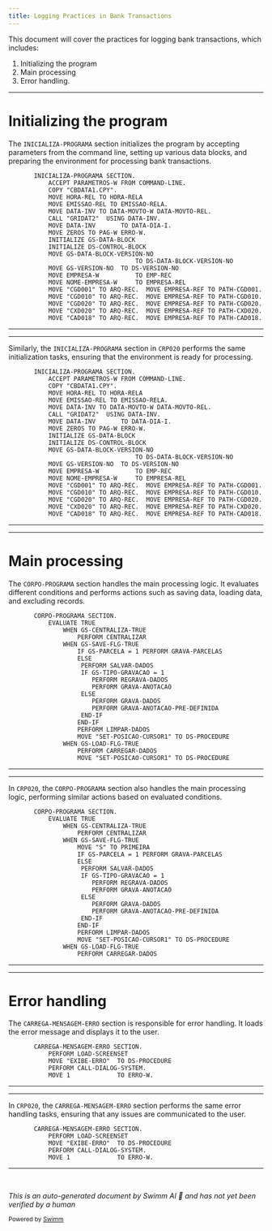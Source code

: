 ```yaml
---
title: Logging Practices in Bank Transactions
---
```

This document will cover the practices for logging bank transactions, which includes:

1. Initializing the program
2. Main processing
3. Error handling.

<SwmSnippet path="/src/oep/oep030.cbl" line="266">

---

# Initializing the program

The <SwmToken path="src/oep/oep030.cbl" pos="266:1:3" line-data="       INICIALIZA-PROGRAMA SECTION.">`INICIALIZA-PROGRAMA`</SwmToken> section initializes the program by accepting parameters from the command line, setting up various data blocks, and preparing the environment for processing bank transactions.

```cobol
       INICIALIZA-PROGRAMA SECTION.
           ACCEPT PARAMETROS-W FROM COMMAND-LINE.
           COPY "CBDATA1.CPY".
           MOVE HORA-REL TO HORA-RELA
           MOVE EMISSAO-REL TO EMISSAO-RELA.
           MOVE DATA-INV TO DATA-MOVTO-W DATA-MOVTO-REL.
           CALL "GRIDAT2"  USING DATA-INV.
           MOVE DATA-INV       TO DATA-DIA-I.
           MOVE ZEROS TO PAG-W ERRO-W.
           INITIALIZE GS-DATA-BLOCK
           INITIALIZE DS-CONTROL-BLOCK
           MOVE GS-DATA-BLOCK-VERSION-NO
                                   TO DS-DATA-BLOCK-VERSION-NO
           MOVE GS-VERSION-NO  TO DS-VERSION-NO
           MOVE EMPRESA-W          TO EMP-REC
           MOVE NOME-EMPRESA-W     TO EMPRESA-REL
           MOVE "CGD001" TO ARQ-REC.  MOVE EMPRESA-REF TO PATH-CGD001.
           MOVE "CGD010" TO ARQ-REC.  MOVE EMPRESA-REF TO PATH-CGD010.
           MOVE "CGD020" TO ARQ-REC.  MOVE EMPRESA-REF TO PATH-CGD020.
           MOVE "CXD020" TO ARQ-REC.  MOVE EMPRESA-REF TO PATH-CXD020.
           MOVE "CAD018" TO ARQ-REC.  MOVE EMPRESA-REF TO PATH-CAD018.
```

---

</SwmSnippet>

<SwmSnippet path="/src/crp/crp020.cbl" line="272">

---

Similarly, the <SwmToken path="src/crp/crp020.cbl" pos="272:1:3" line-data="       INICIALIZA-PROGRAMA SECTION.">`INICIALIZA-PROGRAMA`</SwmToken> section in <SwmToken path="src/oep/oep030.cbl" pos="680:4:4" line-data="                 MOVE &quot;CRP020&quot;    TO LOG3-PROGRAMA">`CRP020`</SwmToken> performs the same initialization tasks, ensuring that the environment is ready for processing.

```cobol
       INICIALIZA-PROGRAMA SECTION.
           ACCEPT PARAMETROS-W FROM COMMAND-LINE.
           COPY "CBDATA1.CPY".
           MOVE HORA-REL TO HORA-RELA
           MOVE EMISSAO-REL TO EMISSAO-RELA.
           MOVE DATA-INV TO DATA-MOVTO-W DATA-MOVTO-REL.
           CALL "GRIDAT2"  USING DATA-INV.
           MOVE DATA-INV       TO DATA-DIA-I.
           MOVE ZEROS TO PAG-W ERRO-W.
           INITIALIZE GS-DATA-BLOCK
           INITIALIZE DS-CONTROL-BLOCK
           MOVE GS-DATA-BLOCK-VERSION-NO
                                   TO DS-DATA-BLOCK-VERSION-NO
           MOVE GS-VERSION-NO  TO DS-VERSION-NO
           MOVE EMPRESA-W          TO EMP-REC
           MOVE NOME-EMPRESA-W     TO EMPRESA-REL
           MOVE "CGD001" TO ARQ-REC.  MOVE EMPRESA-REF TO PATH-CGD001.
           MOVE "CGD010" TO ARQ-REC.  MOVE EMPRESA-REF TO PATH-CGD010.
           MOVE "CGD020" TO ARQ-REC.  MOVE EMPRESA-REF TO PATH-CGD020.
           MOVE "CXD020" TO ARQ-REC.  MOVE EMPRESA-REF TO PATH-CXD020.
           MOVE "CAD018" TO ARQ-REC.  MOVE EMPRESA-REF TO PATH-CAD018.
```

---

</SwmSnippet>

<SwmSnippet path="/src/oep/oep030.cbl" line="395">

---

# Main processing

The <SwmToken path="src/oep/oep030.cbl" pos="395:1:3" line-data="       CORPO-PROGRAMA SECTION.">`CORPO-PROGRAMA`</SwmToken> section handles the main processing logic. It evaluates different conditions and performs actions such as saving data, loading data, and excluding records.

```cobol
       CORPO-PROGRAMA SECTION.
           EVALUATE TRUE
               WHEN GS-CENTRALIZA-TRUE
                   PERFORM CENTRALIZAR
               WHEN GS-SAVE-FLG-TRUE
                   IF GS-PARCELA = 1 PERFORM GRAVA-PARCELAS
                   ELSE
                    PERFORM SALVAR-DADOS
                    IF GS-TIPO-GRAVACAO = 1
                       PERFORM REGRAVA-DADOS
                       PERFORM GRAVA-ANOTACAO
                    ELSE
                       PERFORM GRAVA-DADOS
                       PERFORM GRAVA-ANOTACAO-PRE-DEFINIDA
                    END-IF
                   END-IF
                   PERFORM LIMPAR-DADOS
                   MOVE "SET-POSICAO-CURSOR1" TO DS-PROCEDURE
               WHEN GS-LOAD-FLG-TRUE
                   PERFORM CARREGAR-DADOS
                   MOVE "SET-POSICAO-CURSOR1" TO DS-PROCEDURE
```

---

</SwmSnippet>

<SwmSnippet path="/src/crp/crp020.cbl" line="401">

---

In <SwmToken path="src/oep/oep030.cbl" pos="680:4:4" line-data="                 MOVE &quot;CRP020&quot;    TO LOG3-PROGRAMA">`CRP020`</SwmToken>, the <SwmToken path="src/crp/crp020.cbl" pos="401:1:3" line-data="       CORPO-PROGRAMA SECTION.">`CORPO-PROGRAMA`</SwmToken> section also handles the main processing logic, performing similar actions based on evaluated conditions.

```cobol
       CORPO-PROGRAMA SECTION.
           EVALUATE TRUE
               WHEN GS-CENTRALIZA-TRUE
                   PERFORM CENTRALIZAR
               WHEN GS-SAVE-FLG-TRUE
                   MOVE "S" TO PRIMEIRA
                   IF GS-PARCELA = 1 PERFORM GRAVA-PARCELAS
                   ELSE
                    PERFORM SALVAR-DADOS
                    IF GS-TIPO-GRAVACAO = 1
                       PERFORM REGRAVA-DADOS
                       PERFORM GRAVA-ANOTACAO
                    ELSE
                       PERFORM GRAVA-DADOS
                       PERFORM GRAVA-ANOTACAO-PRE-DEFINIDA
                    END-IF
                   END-IF
                   PERFORM LIMPAR-DADOS
                   MOVE "SET-POSICAO-CURSOR1" TO DS-PROCEDURE
               WHEN GS-LOAD-FLG-TRUE
                   PERFORM CARREGAR-DADOS
```

---

</SwmSnippet>

<SwmSnippet path="/src/oep/oep030.cbl" line="889">

---

# Error handling

The <SwmToken path="src/oep/oep030.cbl" pos="889:1:5" line-data="       CARREGA-MENSAGEM-ERRO SECTION.">`CARREGA-MENSAGEM-ERRO`</SwmToken> section is responsible for error handling. It loads the error message and displays it to the user.

```cobol
       CARREGA-MENSAGEM-ERRO SECTION.
           PERFORM LOAD-SCREENSET
           MOVE "EXIBE-ERRO"  TO DS-PROCEDURE
           PERFORM CALL-DIALOG-SYSTEM.
           MOVE 1             TO ERRO-W.
```

---

</SwmSnippet>

<SwmSnippet path="/src/crp/crp020.cbl" line="895">

---

In <SwmToken path="src/oep/oep030.cbl" pos="680:4:4" line-data="                 MOVE &quot;CRP020&quot;    TO LOG3-PROGRAMA">`CRP020`</SwmToken>, the <SwmToken path="src/crp/crp020.cbl" pos="895:1:5" line-data="       CARREGA-MENSAGEM-ERRO SECTION.">`CARREGA-MENSAGEM-ERRO`</SwmToken> section performs the same error handling tasks, ensuring that any issues are communicated to the user.

```cobol
       CARREGA-MENSAGEM-ERRO SECTION.
           PERFORM LOAD-SCREENSET
           MOVE "EXIBE-ERRO"  TO DS-PROCEDURE
           PERFORM CALL-DIALOG-SYSTEM.
           MOVE 1             TO ERRO-W.
```

---

</SwmSnippet>

&nbsp;

*This is an auto-generated document by Swimm AI 🌊 and has not yet been verified by a human*

<SwmMeta version="3.0.0" repo-id="Z2l0aHViJTNBJTNBa2VsbG8lM0ElM0Fzd2ltbWlv" repo-name="kello"><sup>Powered by [Swimm](/)</sup></SwmMeta>
